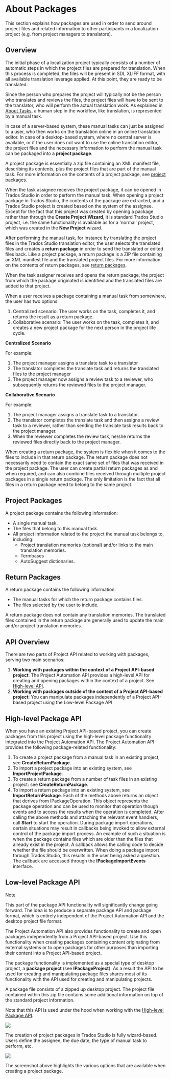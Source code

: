 About Packages
======
This section explains how packages are used in order to send around project files and related information to other participants in a localization project (e.g. from project managers to translators).

Overview
-----
The initial phase of a localization project typically consists of a number of automatic steps in which the project files are prepared for translation. When this process is completed, the files will be present in SDL XLIFF format, with all available translation leverage applied. At this point, they are ready to be translated.

Since the person who prepares the project will typically not be the person who translates and reviews the files, the project files will have to be sent to the translator, who will perform the actual translation work. As explained in [About Tasks](about_tasks.md), a human step in the workflow, like translation, is represented by a manual task.

In case of a server-based system, these manual tasks can just be assigned to a user, who then works on the translation online in an online translation editor. In case of a desktop-based system, where no central server is available, or if the user does not want to use the online translation editor, the project files and the necessary information to perform the manual task can be packaged into a **project package**.

A project package is essentially a zip file containing an XML manifest file, describing its contents, plus the project files that are part of the manual task. For more information on the contents of a project package, see [project packages](#project-packages).

When the task assignee receives the project package, it can be opened in Trados Studio in order to perform the manual task. When opening a project package in Trados Studio, the contents of the package are extracted, and a Trados Studio project is created based on the system of the assignee. Except for the fact that this project was created by opening a package rather than through the **Create Project Wizard**, it is standard Trados Studio project, i.e. the same functionality is available as for a 'normal' project, which was created in the **New Project** wizard.

After performing the manual task, for instance by translating the project files in the Trados Studio translation editor, the user selects the translated files and creates a **return package** in order to send the translated or edited files back. Like a project package, a return package is a ZIP file containing an XML manifest file and the translated project files. For more information on the contents of return packages, see [return packages](#return-packages).

When the task assigner receives and opens the return package, the project from which the package originated is identified and the translated files are added to that project.

When a user receives a package containing a manual task from somewhere, the user has two options:

1. Centralized scenario: The user works on the task, completes it, and returns the result as a return package.
2. Collaborative scenario: The user works on the task, completes it, and creates a new project package for the next person in the project life cycle.

**Centralized Scenario** 

For example:

1. The project manager assigns a translate task to a translator
2. The translator completes the translate task and returns the translated files to the project manager
3. The project manager now assigns a review task to a reviewer, who subsequently returns the reviewed files to the project manager.

**Collaborative Scenario** 

For example:

1. The project manager assigns a translate task to a translator.
2. The translator completes the translate task and then assigns a review task to a reviewer, rather than sending the translate task results back to the project manager.
3. When the reviewer completes the review task, he/she returns the reviewed files directly back to the project manager.


When creating a return package, the system is flexible when it comes to the files to include in that return package. The return package does not necessarily need to contain the exact same set of files that was received in the project package. The user can create partial return packages as and when required, and can also combine files received through multiple project packages in a single return package. The only limitation is the fact that all files in a return package need to belong to the same project.

Project Packages
----
A project package contains the following information:

* A single manual task.
* The files that belong to this manual task.
* All project information related to the project the manual task belongs to, including:
    * Project translation memories (optional) and/or links to the main translation memories.
    * Termbases
    * AutoSuggest dictionaries.


Return Packages
----
A return package contains the following information:

* The manual tasks for which the return package contains files.
* The files selected by the user to include.


A return package does not contain any translation memories. The translated files contained in the return package are generally used to update the main and/or project translation memories.

API Overview
-----
There are two parts of Project API related to working with packages, serving two main scenarios:

1. **Working with packages within the context of a Project API-based project**: The Project Automation API provides a high-level API for creating and opening packages within the context of a project. See [High-level API](#high-level-package-api).
2. **Working with packages outside of the context of a Project API-based project**: You can manipulate packages independently of a Project API-based project using the Low-level Package API

High-level Package API
-----

When you have an existing Project API-based project, you can create packages from this project using the high-level package functionality integrated into the Project Automation API. The Project Automation API provides the following package-related functionality:

1. To create a project package from a manual task in an existing project, see **CreateReturnPackage**.
2. To import a project package into an existing system, see **ImportProjectPackage**.
3. To create a return package from a number of task files in an existing project: see **CreateReturnPackage**.
4. To import a return package into an existing system, see **ImportReturnPackage**.
Each of the methods above returns an object that derives from IPackageOperation. This object represents the package operation and can be used to monitor that operation though events and to access the results when the operation is completed. After calling the above methods and attaching the relevant event handlers, call **Start** to start the operation.
During package import operations, certain situations may result in callbacks being invoked to allow external control of the package import process. An example of such a situation is when the package contains files which are older than the files that already exist in the project. A callback allows the calling code to decide whether the file should be overwritten. When doing a package import through Trados Studio, this results in the user being asked a question. The callback are accessed through the **IPackageImportEvents** interface.

Low-level Package API
----
> [!NOTE]
> This part of the package API functionality will significantly change going forward. The idea is to produce a separate package API and package format, which is entirely independent of the Project Automation API and the desktop project file format.

The Project Automation API also provides functionality to create and open packages independently from a Project API-based project. Use this functionality when creating packages containing content originating from external systems or to open packages for other purposes than importing their content into a Project API-based project.

The package functionality is implemented as a special type of desktop project, a **package project** (see **IPackageProject**). As a result the API to be used for creating and manipulating package files shares most of its functionality with the API used for creating and manipulating projects.

A package file consists of a zipped up desktop project. The project file contained within this zip file contains some additional information on top of the standard project information.

Note that this API is used under the hood when working with the [High-level Package API](#high-level-package-api).

<img style="display:block; " src="images/CreateProjectPackage.jpg"/>

The creation of project packages in Trados Studio is fully wizard-based. Users define the assignee, the due date, the type of manual task to perform, etc.

<img style="display:block; " src="images/ProjectPackageOptions.jpg"/>

The screenshot above highlights the various options that are available when creating a project package.